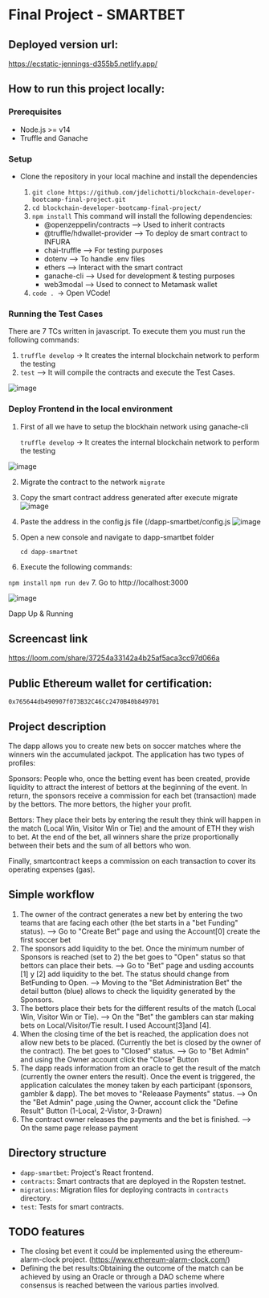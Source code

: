 # Final Project - SMARTBET

## Deployed version url:

https://ecstatic-jennings-d355b5.netlify.app/

## How to run this project locally:

### Prerequisites

- Node.js >= v14
- Truffle and Ganache


### Setup
- Clone the repository in your local machine and install the dependencies
  
  1. `git clone https://github.com/jdelichotti/blockchain-developer-bootcamp-final-project.git`
  2. `cd blockchain-developer-bootcamp-final-project/`
  3. `npm install`
      This command will install the following dependencies:
      - @openzeppelin/contracts    --> Used to inherit contracts
      - @truffle/hdwallet-provider --> To deploy de smart contract to INFURA
      - chai-truffle               --> For testing purposes
      - dotenv                     --> To handle .env files
      - ethers                     --> Interact with the smart contract
      - ganache-cli                --> Used for development & testing purposes
      - web3modal                  --> Used to connect to Metamask wallet
  4. `code . `-> Open VCode!
 
### Running the Test Cases
There are 7 TCs written in javascript. To execute them you must run the following commands:
1. `truffle develop` -> It creates the internal blockchain network to perform the testing
2. `test` --> It will compile the contracts and execute the Test Cases.

![image](https://user-images.githubusercontent.com/32246675/143797692-7ea03f25-8e2f-42fa-92d8-43666707c032.png)

  
### Deploy Frontend in the local environment

1. First of all we have to setup the blockhain network using ganache-cli
   
   `truffle develop` -> It creates the internal blockchain network to perform the testing
   
  ![image](https://user-images.githubusercontent.com/32246675/143800291-8225616d-b9f1-48ce-bcce-7b8bcbdb7b21.png)

2. Migrate the contract to the network
   `migrate`

3. Copy the smart contract address generated after execute migrate
   ![image](https://user-images.githubusercontent.com/32246675/143800636-dc0ec4f1-297f-4c28-907f-1e760c45c4ee.png)

4. Paste the address in the config.js file (/dapp-smartbet/config.js
  ![image](https://user-images.githubusercontent.com/32246675/143817198-1b52f858-bf1f-4848-840c-11b9af9fe425.png)

5. Open a new console and navigate to dapp-smartbet folder
   
   `cd dapp-smartnet`
6. Execute the following commands:
   
  `npm install`
  `npm run dev`
7. Go to http://localhost:3000

   ![image](https://user-images.githubusercontent.com/32246675/143801327-383a94da-8596-464e-8554-20516b5fd553.png)
    
   Dapp Up & Running


## Screencast link

https://loom.com/share/37254a33142a4b25af5aca3cc97d066a

## Public Ethereum wallet for certification:

`0x765644db490907f073B32C46Cc2470B40b849701`

## Project description

The dapp allows you to create new bets on soccer matches where the winners win the accumulated jackpot.
The application has two types of profiles:

Sponsors: People who, once the betting event has been created, provide liquidity to attract the interest of bettors at the beginning of the event. In return, the sponsors receive a commission for each bet (transaction) made by the bettors. The more bettors, the higher your profit.

Bettors: They place their bets by entering the result they think will happen in the match (Local Win, Visitor Win or Tie) and the amount of ETH they wish to bet. At the end of the bet, all winners share the prize proportionally between their bets and the sum of all bettors who won.

Finally, smartcontract keeps a commission on each transaction to cover its operating expenses (gas).


## Simple workflow

1. The owner of the contract generates a new bet by entering the two teams that are facing each other (the bet starts in a "bet Funding" status).
  --> Go to "Create Bet" page and using the Account[0] create the first soccer bet
2. The sponsors add liquidity to the bet. Once the minimum number of Sponsors is reached (set to 2) the bet goes to "Open" status so that bettors can place their bets.
  --> Go to "Bet" page and usding accounts [1] y [2] add liquidity to the bet. The status should change from BetFunding to Open.
  --> Moving to the "Bet Administration Bet" the detail button (blue) allows to check the liquidity generated by the Sponsors.
3. The bettors place their bets for the different results of the match (Local Win, Visitor Win or Tie).
  --> On the "Bet" the gamblers can star making bets on Local/Visitor/Tie result. I used Account[3]and [4].
4. When the closing time of the bet is reached, the application does not allow new bets to be placed. (Currently the bet is closed by the owner of the contract). The bet goes to "Closed" status.
  --> Go to "Bet Admin" and using the Owner account click the "Close" Button
5. The dapp reads information from an oracle to get the result of the match (currently the owner enters the result). Once the event is triggered, the application calculates the money taken by each participant (sponsors, gambler & dapp). The bet moves to "Releaase Payments" status.
  --> On the "Bet Admin" page ,using the Owner, account click the "Define Result" Button (1-Local, 2-Vistor, 3-Drawn)
6. The contract owner releases the payments and the bet is finished.
  --> On the same page release payment

## Directory structure

- `dapp-smartbet`: Project's React frontend.
- `contracts`: Smart contracts that are deployed in the Ropsten testnet.
- `migrations`: Migration files for deploying contracts in `contracts` directory.
- `test`: Tests for smart contracts.


## TODO features

- The closing bet event it could be implemented using the ethereum-alarm-clock project. (https://www.ethereum-alarm-clock.com/)
- Defining the bet results:Obtaining the outcome of the match can be achieved by using an Oracle or through a DAO scheme where consensus is reached between the various parties involved.
